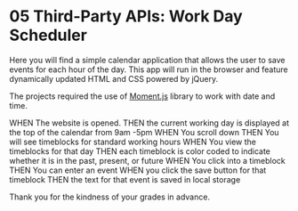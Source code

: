 # 05 Third-Party APIs: Work Day Scheduler

Here you will find a simple calendar application that allows the user to save events for each hour of the day. This app will run in the browser and feature dynamically updated HTML and CSS powered by jQuery.

The projects required the use of  [Moment.js](https://momentjs.com/) library to work with date and time. 


WHEN The website is opened. 
THEN the current working day is displayed at the top of the calendar from 9am -5pm
WHEN You scroll down
THEN You will see timeblocks for standard working hours
WHEN You  view the timeblocks for that day
THEN each timeblock is color coded to indicate whether it is in the past, present, or future
WHEN You click into a timeblock
THEN You can enter an event
WHEN you  click the save button for that timeblock
THEN the text for that event is saved in local storage

Thank you for the kindness of your grades in advance.


